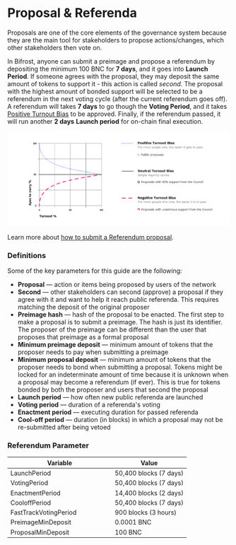 # Proposal & Referenda

Proposals are one of the core elements of the governance system because they are the main tool for stakeholders to propose actions/changes, which other stakeholders then vote on.

In Bifrost, anyone can submit a preimage and propose a referendum by depositing the minimum 100 BNC for **7 days**, and it goes into **Launch Period**. If someone agrees with the proposal, they may deposit the same amount of tokens to support it - this action is called _second_. The proposal with the highest amount of bonded support will be selected to be a referendum in the next voting cycle (after the current referendum goes off). A referendum will takes **7 days** to go though the **Voting Period**, and it takes [Positive Turnout Bias](https://wiki.polkadot.network/docs/learn-governance#tallying) to be approved. Finally, if the referendum passed, it will run another **2 days** **Launch period** for on-chain final execution.

![Adaptive Quorum Biasing](<../.gitbook/assets/image (85).png>)

Learn more about [how to submit a Referendum proposal](../learn/guides/governance/submit-a-referendum-proposal.md).

### Definitions <a href="#definitions" id="definitions"></a>

Some of the key parameters for this guide are the following:

* **Proposal** — action or items being proposed by users of the network
* **Second** — other stakeholders can second (approve) a proposal if they agree with it and want to help it reach public referenda. This requires matching the deposit of the original proposer
* **Preimage hash** — hash of the proposal to be enacted. The first step to make a proposal is to submit a preimage. The hash is just its identifier. The proposer of the preimage can be different than the user that proposes that preimage as a formal proposal
* **Minimum preimage deposit** — minimum amount of tokens that the proposer needs to pay when submitting a preimage
* **Minimum proposal deposit** — minimum amount of tokens that the proposer needs to bond when submitting a proposal. Tokens might be locked for an indeterminate amount of time because it is unknown when a proposal may become a referendum (if ever). This is true for tokens bonded by both the proposer and users that second the proposal
* **Launch period** — how often new public referenda are launched
* **Voting period** — duration of a referenda's voting
* **Enactment period** — executing duration for passed referenda
* **Cool-off period** — duration (in blocks) in which a proposal may not be re-submitted after being vetoed

### Referendum Parameter

<table><thead><tr><th width="222.2541308385321">Variable</th><th>Value</th></tr></thead><tbody><tr><td>LaunchPeriod</td><td>50,400 blocks (7 days)</td></tr><tr><td>VotingPeriod</td><td>50,400 blocks (7 days)</td></tr><tr><td>EnactmentPeriod</td><td>14,400 blocks (2 days)</td></tr><tr><td>CooloffPeriod</td><td>50,400 blocks (7 days)</td></tr><tr><td>FastTrackVotingPeriod</td><td>900 blocks (3 hours)</td></tr><tr><td>PreimageMinDeposit</td><td>0.0001 BNC</td></tr><tr><td>ProposalMinDeposit</td><td>100 BNC</td></tr></tbody></table>

